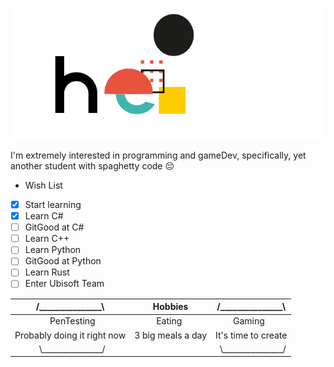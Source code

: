 ![Profile GIF](/hello.gif)

I'm extremely interested in programming and gameDev, specifically, yet another student with spaghetty code 😔
 
  
- Wish List
- [x] Start learning
- [x] Learn C#
- [ ] GitGood at C#
- [ ] Learn C++
- [ ] Learn Python
- [ ] GitGood at Python
- [ ] Learn Rust
- [ ] Enter Ubisoft Team

| \/_______________\\ | Hobbies | \/_______________\\ |
|----------------------------|-----------------------|--------------------------------|
|         PenTesting |      Eating |     Gaming |
|Probably doing it right now | 3 big meals a day | It's time to create |
|      \\_______________\/ |  |  \\_______________\/ |
